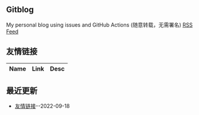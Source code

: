## Gitblog
My personal blog using issues and GitHub Actions (随意转载，无需署名)
[RSS Feed](https://raw.githubusercontent.com/sabotz/blog/master/feed.xml)
## 友情链接
| Name | Link | Desc | 
 | ---- | ---- | ---- |

## 最近更新
- [友情链接](https://github.com/sabotz/blog/issues/2)--2022-09-18

